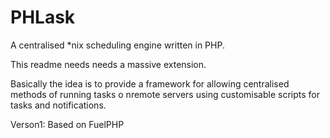 PHLask
======

A centralised *nix scheduling engine written in PHP.

This readme needs needs a massive extension.

Basically the idea is to provide a framework for allowing centralised methods of running tasks o nremote servers using customisable scripts for tasks and notifications.

Verson1: Based on FuelPHP
